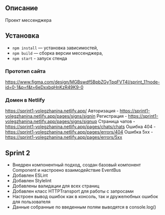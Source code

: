 ## Описание
Проект мессенджера

## Установка
- `npm install` — установка зависимостей,
- `npm build` — сборка версии мессенджера,
- `npm start` - запуск стенда

### **Прототип сайта**
https://www.figma.com/design/MGBswdf5BpbZGyTpqFVT4I/sprint_1?node-id=0-1&p=f&t=6eDxxbqHnKzR49K9-0

### **Домен в Netlify**
https://sprint1-volegzhanina.netlify.app/
Авторизация - https://sprint1-volegzhanina.netlify.app/pages/signs/signin
Регистрация - https://sprint1-volegzhanina.netlify.app/pages/signs/signup
Страница чатов - https://sprint1-volegzhanina.netlify.app/pages/chats/chats
Ошибка 404 - https://sprint1-volegzhanina.netlify.app/pages/errors/404
Ошибка 5хх - https://sprint1-volegzhanina.netlify.app/pages/errors/5xx

## Sprint 2
- Внедрен компонентный подход, создан базовый компонент Component и настроено взаимодействие EventBus
- Добавлен ESLint
- Добавлен Stylelint
- Добавлены валидации для всех страниц
- Добавлен класс HTTPTransport для работы с запросами
- Настроен вывод ошибок как в консоль, так и дружелюбных ошибок для пользователя
- Данные собранные по введенным полям выводятся в console.log()
